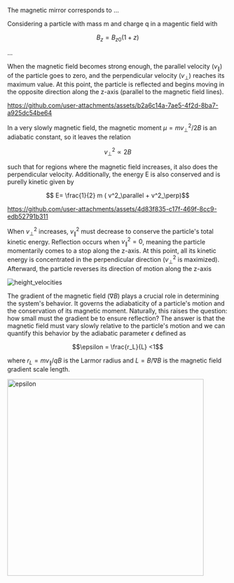The magnetic mirror corresponds to  ... <br>

Considering a particle with mass m and charge q in a magentic field with

$$B_z=B_{z0}(1+z)$$

...

When the magnetic field becomes strong enough, the parallel velocity ($v_\parallel$) of the particle goes to zero, and the perpendicular velocity ($v_\perp$) reaches its maximum value. At this point, the particle is reflected and begins moving in the opposite direction along the  z-axis (parallel to the magnetic field lines). 



https://github.com/user-attachments/assets/b2a6c14a-7ae5-4f2d-8ba7-a925dc54be64


In a very slowly magnetic field, the magnetic moment $\mu=mv^2_\perp/2B$ is an adiabatic constant, so it leaves the relation <br>

$$v^2_\perp \propto 2B$$

such that for regions where the magnetic field increases, it also does the perpendicular velocity. Additionally, the energy E is also conserved and is purelly kinetic given by 

$$ E= \frac{1}{2} m ( v^2_\parallel  + v^2_\perp)$$



https://github.com/user-attachments/assets/4d83f835-c17f-469f-8cc9-edb52791b311

When $v^2_\perp$ increases, $v^2_\parallel$ must decrease to conserve the particle's total kinetic energy. Reflection occurs when 
$v^2_\parallel=0$, meaning the particle momentarily comes to a stop along the z-axis. At this point, all its kinetic energy is concentrated in the perpendicular direction ($v^2_\perp$ is maximized). Afterward, the particle reverses its direction of motion along the z-axis

![height_velocities](https://github.com/user-attachments/assets/2b96554e-c717-4b1a-beee-63ce745fa2e9)

 The gradient of the magnetic field ($\nabla B$) plays a crucial role in determining the system's behavior. It governs the adiabaticity of a particle's motion and the conservation of its magnetic moment. Naturally, this raises the question: how small must the gradient be to ensure reflection? The answer is that the magnetic field must vary slowly relative to the particle's motion and we can quantify this behavior by the adiabatic parameter $\epsilon$ defined as

$$\epsilon = \frac{r_L}{L} <1$$

where $r_L=m v_\parallel/qB$ is the Larmor radius and $L=B/\nabla B$ is the magnetic field gradient scale length.
 
<img width="448" alt="epsilon" src="https://github.com/user-attachments/assets/96536ab7-3ae0-4363-b796-1f474c216b01" />



